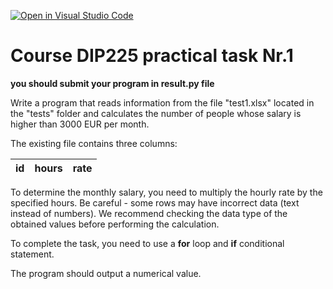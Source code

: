 [![Open in Visual Studio Code](https://classroom.github.com/assets/open-in-vscode-718a45dd9cf7e7f842a935f5ebbe5719a5e09af4491e668f4dbf3b35d5cca122.svg)](https://classroom.github.com/online_ide?assignment_repo_id=11823926&assignment_repo_type=AssignmentRepo)
# Course DIP225 practical task Nr.1

**you should submit your program in result.py file**

Write a program that reads information from the file "test1.xlsx" located in the "tests" folder and calculates the number of people whose salary is higher than 3000 EUR per month.

The existing file contains three columns:

|     id     |     hours     |     rate     |
|------------|---------------|--------------|

To determine the monthly salary, you need to multiply the hourly rate by the specified hours. Be careful - some rows may have incorrect data (text instead of numbers). We recommend checking the data type of the obtained values before performing the calculation.

To complete the task, you need to use a **for** loop and **if** conditional statement.

The program should output a numerical value.
